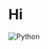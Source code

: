 # Hi 

![Python](https://img.shields.io/badge/python-3670A0?style=for-the-badge&logo=python&logoColor=ffdd54)
